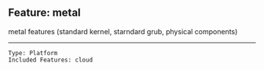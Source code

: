 ## Feature: metal

<website-feature> metal features (standard kernel, starndard grub, physical components) </website-feature>

---

	Type: Platform
	Included Features: cloud

#

